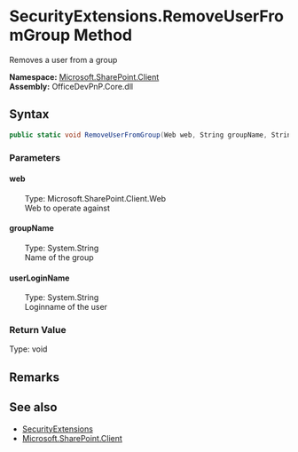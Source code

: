 # SecurityExtensions.RemoveUserFromGroup Method  
 Removes a user from a group   

**Namespace:** [Microsoft.SharePoint.Client](Microsoft.SharePoint.Client.md)  
**Assembly:** OfficeDevPnP.Core.dll  
## Syntax
```C#
public static void RemoveUserFromGroup(Web web, String groupName, String userLoginName)
```
### Parameters
#### web  
&emsp;&emsp;Type: Microsoft.SharePoint.Client.Web  
&emsp;&emsp;Web to operate against  

  

#### groupName  
&emsp;&emsp;Type: System.String  
&emsp;&emsp;Name of the group  

  

#### userLoginName  
&emsp;&emsp;Type: System.String  
&emsp;&emsp;Loginname of the user  

  

### Return Value
Type: void  

## Remarks
  
## See also
- [SecurityExtensions](Microsoft.SharePoint.Client.SecurityExtensions.md) 
- [Microsoft.SharePoint.Client](Microsoft.SharePoint.Client.md) 

